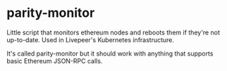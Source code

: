 # parity-monitor

Little script that monitors ethereum nodes and reboots them if they're not up-to-date. Used in Livepeer's Kubernetes infrastructure.

It's called parity-monitor but it should work with anything that supports basic Ethereum JSON-RPC calls.
